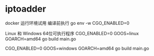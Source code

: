 # iptoadder
docker 运行环境试用 编译前执行 go env -w CGO_ENABLED=0

Linux 和 Windows 64位可执行程序
CGO_ENABLED=0 GOOS=linux GOARCH=amd64 go build main.go


CGO_ENABLED=0 GOOS=windows GOARCH=amd64 go build main.go
